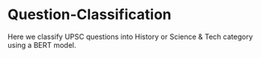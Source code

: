 # Question-Classification 
Here we classify UPSC questions into History or Science & Tech category using a BERT model.
